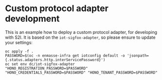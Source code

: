 # Custom protocol adapter development

This is an example how to deploy a custom protocol adapter, for developing with S2I. It is based on the
`iot-sigfox-adapter`, so please ensure to update your settings:

    oc apply -f .
    PASSWORD=$(oc -n enmasse-infra get iotconfig default -o 'jsonpath={.status.adapters.http.interServicePassword}')
    oc set env dc/iot-sigfox-adapter "HONO_REGISTRATION_PASSWORD=$PASSWORD" "HONO_CREDENTIALS_PASSWORD=$PASSWORD" "HONO_TENANT_PASSWORD=$PASSWORD"
